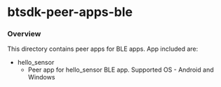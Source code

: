 # btsdk-peer-apps-ble

### Overview

This directory contains peer apps for BLE apps. App included are:

* hello_sensor<br/>
    * Peer app for hello_sensor BLE app. Supported OS - Android and Windows<br/>


